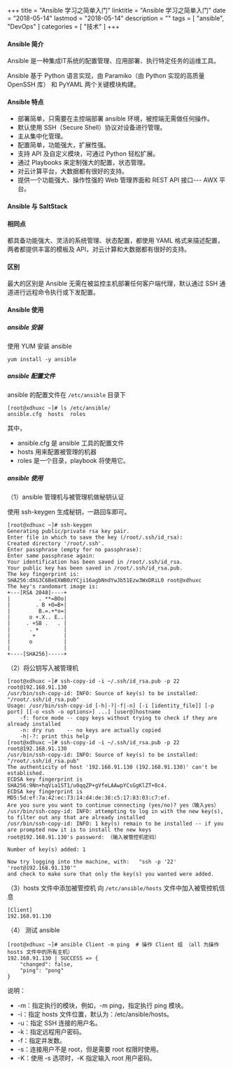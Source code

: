 +++
title = "Ansible 学习之简单入门"
linktitle = "Ansible 学习之简单入门"
date = "2018-05-14"
lastmod = "2018-05-14"
description = ""
tags = [
    "ansible",
    "DevOps"
]
categories = [
    "技术"
]
+++

#### Ansible 简介
Ansible 是一种集成IT系统的配置管理、应用部署、执行特定任务的运维工具。

Ansible 基于 Python 语言实现，由 Paramiko（由 Python 实现的高质量 OpenSSH 库） 和 PyYAML 两个关键模块构建。

#### Ansible 特点
* 部署简单，只需要在主控端部署 ansible 环境，被控端无需做任何操作。
* 默认使用 SSH（Secure Shell）协议对设备进行管理。
* 主从集中化管理。
* 配置简单，功能强大，扩展性强。
* 支持 API 及自定义模块，可通过 Python 轻松扩展。
* 通过 Playbooks 来定制强大的配置，状态管理。
* 对云计算平台，大数据都有很好的支持。
* 提供一个功能强大、操作性强的 Web 管理界面和 REST API 接口--- AWX 平台。


#### Ansible 与 SaltStack

#### 相同点
都具备功能强大、灵活的系统管理、状态配置，都使用 YAML 格式来描述配置，两者都提供丰富的模板及 API，对云计算和大数据都有很好的支持。

#### 区别
最大的区别是 Ansible 无需在被监控主机部署任何客户端代理，默认通过 SSH 通道进行远程命令执行或下发配置。

#### Ansible 使用

##### ansible 安装
使用 YUM 安装 ansible
```
yum install -y ansible
```

##### ansible 配置文件
ansible 的配置文件在 `/etc/ansible` 目录下
```
[root@xdhuxc ~]# ls /etc/ansible/
ansible.cfg  hosts  roles
```
其中，
* ansible.cfg 是 ansible 工具的配置文件
* hosts 用来配置被管理的机器
* roles 是一个目录，playbook 将使用它。

##### ansible 使用

（1）ansible 管理机与被管理机做秘钥认证

使用 ssh-keygen 生成秘钥，一路回车即可。
```
[root@xdhuxc ~]# ssh-keygen
Generating public/private rsa key pair.
Enter file in which to save the key (/root/.ssh/id_rsa):
Created directory '/root/.ssh'.
Enter passphrase (empty for no passphrase):
Enter same passphrase again:
Your identification has been saved in /root/.ssh/id_rsa.
Your public key has been saved in /root/.ssh/id_rsa.pub.
The key fingerprint is:
SHA256:dXG3C6BeEXWB0zYCji16agbNndYwJb51Ezw3WxDRiL0 root@xdhuxc
The key's randomart image is:
+---[RSA 2048]----+
|         . **=BOo|
|        . B +O=B+|
|         B.=.+*o=|
|      o +.X.. E..|
|     . +SB .   . |
|      . +        |
|       +         |
|      o          |
|                 |
+----[SHA256]-----+
```
（2）将公钥写入被管理机
```
[root@xdhuxc ~]# ssh-copy-id -i ~/.ssh/id_rsa.pub -p 22 root@192.168.91.130
/usr/bin/ssh-copy-id: INFO: Source of key(s) to be installed: "/root/.ssh/id_rsa.pub"
Usage: /usr/bin/ssh-copy-id [-h|-?|-f|-n] [-i [identity_file]] [-p port] [[-o <ssh -o options>] ...] [user@]hostname
	-f: force mode -- copy keys without trying to check if they are already installed
	-n: dry run    -- no keys are actually copied
	-h|-?: print this help
[root@xdhuxc ~]# ssh-copy-id -i ~/.ssh/id_rsa.pub -p 22 root@192.168.91.130
/usr/bin/ssh-copy-id: INFO: Source of key(s) to be installed: "/root/.ssh/id_rsa.pub"
The authenticity of host '192.168.91.130 (192.168.91.130)' can't be established.
ECDSA key fingerprint is SHA256:9Nn+hqVia1ST1/u0qqZP+gVfeLAAwpYCsGgKlZT+8c4.
ECDSA key fingerprint is MD5:5d:ef:7a:42:ec:73:14:d4:de:38:c5:17:83:03:c7:ef.
Are you sure you want to continue connecting (yes/no)? yes（输入yes）
/usr/bin/ssh-copy-id: INFO: attempting to log in with the new key(s), to filter out any that are already installed
/usr/bin/ssh-copy-id: INFO: 1 key(s) remain to be installed -- if you are prompted now it is to install the new keys
root@192.168.91.130's password: （输入被管控机密码）

Number of key(s) added: 1

Now try logging into the machine, with:   "ssh -p '22' 'root@192.168.91.130'"
and check to make sure that only the key(s) you wanted were added.
```
（3）hosts 文件中添加被管控机
向 `/etc/ansible/hosts` 文件中加入被管控机信息
```
[Client]
192.168.91.130
```
（4） 测试 ansible
```
[root@xdhuxc ~]# ansible Client -m ping  # 操作 Client 组 （all 为操作 hosts 文件中的所有主机）
192.168.91.130 | SUCCESS => {
    "changed": false,
    "ping": "pong"
}
```
说明：

* -m：指定执行的模块，例如，-m ping，指定执行 ping 模块。
* -i：指定 hosts 文件位置，默认为：/etc/ansible/hosts。
* -u：指定 SSH 连接的用户名。
* -k：指定远程用户密码。
* -f：指定并发数。
* -s：连接用户不是 root，但是需要 root 权限时使用。
* -K：使用 -s 选项时，-K 指定输入 root 用户密码。
